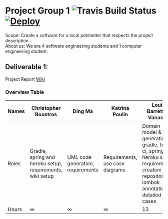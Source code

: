 # Project Group 1 ![Travis Build Status](https://travis-ci.com/McGill-ECSE321-Winter2020/project-group-01.svg?token=fsmRFkAy9TTnJy5UEPzf&branch=master) [![Deploy](https://www.herokucdn.com/deploy/button.svg)](https://heroku.com/deploy)

Scope: Create a software for a local petshelter that respects the project description.\
About us: We are 4 software engineering students and 1 computer engineering student. 

## Deliverable 1:

Project Report [Wiki](https://github.com/McGill-ECSE321-Winter2020/project-group-01/wiki)

### Overview Table

| Names  | Christopher Boustros | Ding Ma | Katrina Poulin | Louis Barrette-Vanasse | Mathieu Bissonnette |
| ------------- | ------------- | ------------- | ------------- | ------------- | ------------- |
| Roles  | Gradle, spring and heroku setup, requirements, wiki setup | UML code generation, requirements | Requirements, use case diagrams | Domain model & code generation, gradle, travis ci, spring and heroku setup, requirements, creation of repositories, lombok annotations, detailed use cases | Requirements |
| Hours  | ∞ | ∞ | ∞ | 13 | ∞ |


